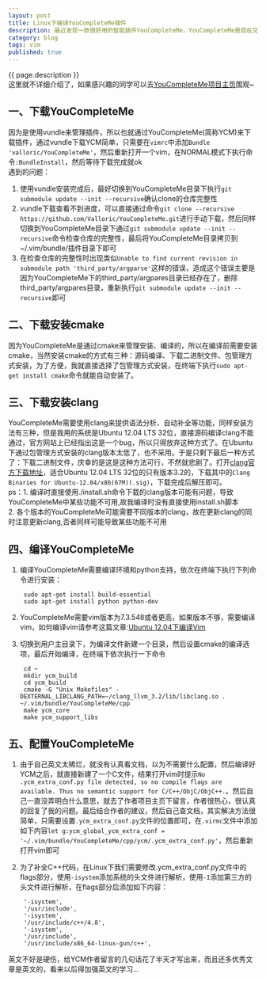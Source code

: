 ```yaml
---
layout: post
title: Linux下编译YouCompleteMe插件
description: 最近发现一款很好用的智能插件YouCompleteMe，YouCompleteMe是现在见过最好用的智能补全插件，支持的语言有C、C++、objective-c、python、C#等，特别好用，特别推荐。而且不像其他智能补全插件那样需要太多依赖，例如OmniCppComplete需要依赖ctag生成的tags文件。最后一点，YouCompleteMe插件的作者还在更新，很热心，我配置出现问题，然后去项目主要下留言，作者细心的回复了~
category: blog
tags: vim
published: true
---
```


{{ page.description }}  
这里就不详细介绍了，如果感兴趣的同学可以去[YouCompleteMe项目主页](http://valloric.github.io/YouCompleteMe/)围观~

## 一、下载YouCompleteMe ##
因为是使用vundle来管理插件，所以也就通过YouCompleteMe(简称YCM)来下载插件，通过vundle下载YCM简单，只需要在`vimrc`中添加`Bundle 'valloric/YouCompleteMe'`，然后重新打开一个vim，在NORMAL模式下执行命令`:BundleInstall`，然后等待下载完成就ok  
遇到的问题：  
1. 使用vundle安装完成后，最好切换到YouCompleteMe目录下执行`git submodule update --init --recursive`确认clone的仓库完整性  
2. vundle下载查看不到进度，可以直接通过命令`git clone --recursive https://github.com/Valloric/YouCompleteMe.git`进行手动下载，然后同样切换到YouCompleteMe目录下通过`git submodule update --init --recursive`命令检查仓库的完整性，最后将YouCompleteMe目录拷贝到~/.vim/bundle/插件目录下即可  
3. 在检查仓库的完整性时出现类似`Unable to find current revision in submodule path 'third_party/argparse'`这样的错误，造成这个错误主要是因为YouCompleteMe下的third_party/argpares目录已经存在了，删除third_party/argpares目录，重新执行`git submodule update --init --recursive`即可

## 二、下载安装cmake ##
因为YouCompleteMe是通过cmake来管理安装、编译的，所以在编译前需要安装cmake，当然安装cmake的方式有三种：源码编译、下载二进制文件、包管理方式安装，为了方便，我就直接选择了包管理方式安装，在终端下执行`sudo apt-get install cmake`命令就能自动安装了。

## 三、下载安装clang ##
YouCompleteMe需要使用clang来提供语法分析、自动补全等功能，同样安装方法有三种，但是我用的系统是Ubuntu 12.04 LTS 32位，直接源码编译clang不能通过，官方网站上已经指出这是一个bug，所以只得放弃这种方式了。在Ubuntu下通过包管理方式安装的clang版本太低了，也不采用。于是只剩下最后一种方式了：下载二进制文件，庆幸的是这是这种方法可行，不然就悲剧了。打开[clang官方下载地址](http://llvm.org/releases/download.html#3.2)，适合Ubuntu 12.04 LTS 32位的只有版本3.2的，下载其中的`Clang Binaries for Ubuntu-12.04/x86(67M)(.sig)`，下载完成后解压即可。  
ps：1. 编译时直接使用./install.sh命令下载的clang版本可能有问题，导致YouCompleteMe中某些功能不可用,故我编译时没有直接使用install.sh脚本  
    2. 各个版本的YouCompleteMe可能需要不同版本的clang，故在更新clang的同时注意更新clang,否者同样可能导致某些功能不可用  

## 四、编译YouCompleteMe ##
1. 编译YouCompleteMe需要编译环境和python支持，依次在终端下执行下列命令进行安装：  

        sudo apt-get install build-essential
        sudo apt-get install python python-dev   

2. YouCompleteMe需要vim版本为7.3.548或者更高，如果版本不够，需要编译vim，如何编译vim请参考这篇文章:[Ubuntu 12.04下编译Vim](http://hahaya.github.io/2013/07/25/build-vim-on-ubuntu.html)  
3. 切换到用户主目录下，为编译文件新建一个目录，然后设置cmake的编译选项，最后开始编译，在终端下依次执行一下命令  

        cd ~
        mkdir ycm_build
        cd ycm_build
        cmake -G "Unix Makefiles" -DEXTERNAL_LIBCLANG_PATH=~/clang_llvm_3.2/lib/libclang.so . ~/.vim/bundle/YouCompleteMe/cpp
        make ycm_core  
        make ycm_support_libs  
        

## 五、配置YouCompleteMe ##
1. 由于自己英文太稀烂，就没有认真看文档，以为不需要什么配置，然后编译好YCM之后，就直接新建了一个C文件，结果打开vim时提示`No .ycm_extra_conf.py file detected, so no compile flags are available. Thus no semantic support for C/C++/ObjC/ObjC++.`。然后自己一直没弄明白什么意思，就去了作者项目主页下留言，作者很热心，很认真的回复了我的问题。最后结合作者的建议，然后自己查文档，其实解决方法很简单，只需要设置`.ycm_extra_conf.py`文件的位置即可，在`.virmc`文件中添加如下内容`let g:ycm_global_ycm_extra_conf = '~/.vim/bundle/YouCompleteMe/cpp/ycm/.ycm_extra_conf.py'`，然后重新打开vim即可  
2. 为了补全C++代码，在Linux下我们需要修改.ycm_extra_conf.py文件中的flags部分，使用`-isystem`添加系统的头文件进行解析，使用`-I`添加第三方的头文件进行解析，在flags部分后添加如下内容：  

        '-isystem',  
        '/usr/include',  
        '-isystem',  
        '/usr/include/c++/4.8',  
        '-isystem',  
        '/usr/include',  
        '/usr/include/x86_64-linux-gun/c++',  


英文不好是硬伤，给YCM作者留言的几句话花了半天才写出来，而且还多优秀文章是英文的，看来以后得加强英文的学习...
